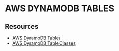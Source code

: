 # AWS DYNAMODB TABLES

## Resources

- [AWS DynamoDB Tables](https://docs.aws.amazon.com/amazondynamodb/latest/developerguide/WorkingWithTables.html)
- [AWS DynamoDB Table Classes](https://docs.aws.amazon.com/amazondynamodb/latest/developerguide/WorkingWithTables.tableclasses.html)
